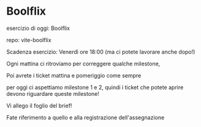 # Boolflix

esercizio di oggi: Boolflix

repo: vite-boolflix

Scadenza esercizio: Venerdì ore 18:00 (ma ci potete lavorare anche dopo!)

Ogni mattina ci ritroviamo per correggere qualche milestone,

Poi avrete i ticket mattina e pomeriggio come sempre

per oggi  ci aspettiamo milestone 1 e 2, quindi i ticket che potete aprire devono riguardare queste milestone!

Vi allego il foglio del brief!

Fate riferimento a quello e alla registrazione dell'assegnazione